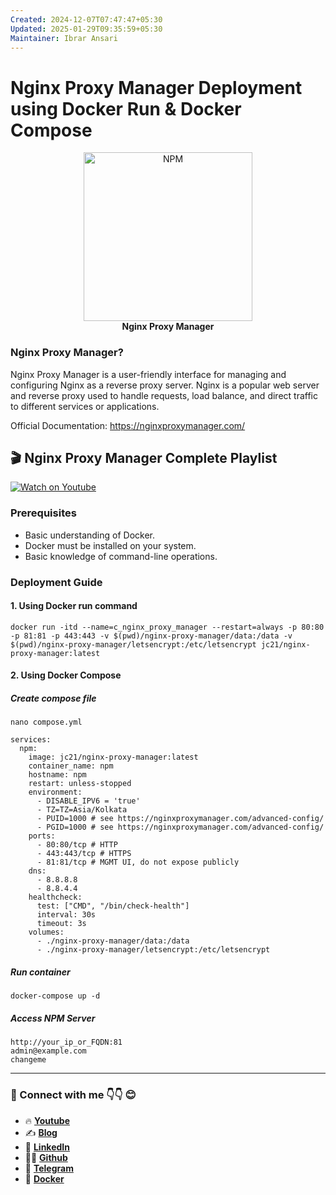 ```yaml
---
Created: 2024-12-07T07:47:47+05:30
Updated: 2025-01-29T09:35:59+05:30
Maintainer: Ibrar Ansari
---
```

# Nginx Proxy Manager Deployment using Docker Run & Docker Compose

<p align="center">
  <picture>
    <source media="(prefers-color-scheme: dark)" srcset="https://github.com/meibraransari/nginx-proxy-manager/blob/main/assets/npm.png">
    <source media="(prefers-color-scheme: light)" srcset="https://github.com/meibraransari/nginx-proxy-manager/blob/main/assets/npm.png">
    <img src="https://github.com/meibraransari/nginx-proxy-manager/blob/main/assets/npm.png" width="270" height="270" alt="NPM">
  </picture>
    <br>
    <strong>Nginx Proxy Manager</strong>
</p>


### Nginx Proxy Manager?
Nginx Proxy Manager is a user-friendly interface for managing and configuring Nginx as a reverse proxy server. Nginx is a popular web server and reverse proxy used to handle requests, load balance, and direct traffic to different services or applications.

Official Documentation: https://nginxproxymanager.com/

<!---
## 🎬 Nginx Proxy Manager Setup Guide (Zero to Hero)
[![Watch on Youtube](https://i.ytimg.com/vi/FYuOSGJk7j0/maxresdefault.jpg)](https://youtu.be/FYuOSGJk7j0)

-->
## 🎬 Nginx Proxy Manager Complete Playlist
[![Watch on Youtube](https://i.ytimg.com/vi/rxmEFm7EPck/maxresdefault.jpg)](https://www.youtube.com/playlist?list=PL5Afhqcc17s2UCcuEyFnTMHbVkxl8EG_7)

### **Prerequisites**  
- Basic understanding of Docker.
- Docker must be installed on your system.
- Basic knowledge of command-line operations.

### Deployment Guide

#### 1. Using Docker run command

```
docker run -itd --name=c_nginx_proxy_manager --restart=always -p 80:80 -p 81:81 -p 443:443 -v $(pwd)/nginx-proxy-manager/data:/data -v $(pwd)/nginx-proxy-manager/letsencrypt:/etc/letsencrypt jc21/nginx-proxy-manager:latest
```
#### 2. Using Docker Compose
##### Create compose file
```
nano compose.yml
```

```
services:
  npm:
    image: jc21/nginx-proxy-manager:latest
    container_name: npm
    hostname: npm
    restart: unless-stopped
    environment:
      - DISABLE_IPV6 = 'true'
      - TZ=TZ=Asia/Kolkata
      - PUID=1000 # see https://nginxproxymanager.com/advanced-config/
      - PGID=1000 # see https://nginxproxymanager.com/advanced-config/
    ports:
      - 80:80/tcp # HTTP
      - 443:443/tcp # HTTPS
      - 81:81/tcp # MGMT UI, do not expose publicly
    dns:
      - 8.8.8.8
      - 8.8.4.4
    healthcheck:
      test: ["CMD", "/bin/check-health"]
      interval: 30s
      timeout: 3s
    volumes:
      - ./nginx-proxy-manager/data:/data
      - ./nginx-proxy-manager/letsencrypt:/etc/letsencrypt
```

##### Run container
```
docker-compose up -d
```

##### Access NPM Server
```
http://your_ip_or_FQDN:81
admin@example.com
changeme
```


---
### 💼 Connect with me 👇👇 😊

- 🔥 [**Youtube**](https://www.youtube.com/@DevOpsinAction?sub_confirmation=1)
- ✍ [**Blog**](https://ibraransari.blogspot.com/)
- 💼 [**LinkedIn**](https://www.linkedin.com/in/ansariibrar/)
- 👨‍💻 [**Github**](https://github.com/meibraransari?tab=repositories)
- 💬 [**Telegram**](https://t.me/DevOpsinActionTelegram)
- 🐳 [**Docker**](https://hub.docker.com/u/ibraransaridocker)

